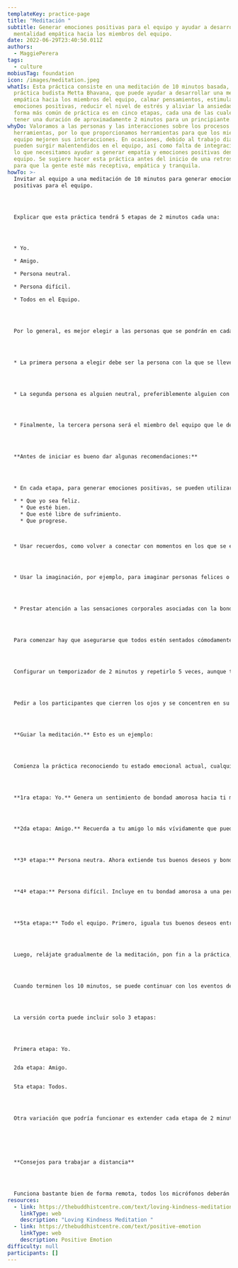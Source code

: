 ```yaml
---
templateKey: practice-page
title: "Meditación "
subtitle: Generar emociones positivas para el equipo y ayudar a desarrollar una
  mentalidad empática hacia los miembros del equipo.
date: 2022-06-29T23:40:50.011Z
authors:
  - MaggiePerera
tags:
  - culture
mobiusTag: foundation
icon: /images/meditation.jpeg
whatIs: Esta práctica consiste en una meditación de 10 minutos basada, en la
  práctica budista Metta Bhavana, que puede ayudar a desarrollar una mentalidad
  empática hacia los miembros del equipo, calmar pensamientos, estimular
  emociones positivas, reducir el nivel de estrés y aliviar la ansiedad. La
  forma más común de práctica es en cinco etapas, cada una de las cuales puede
  tener una duración de aproximadamente 2 minutos para un principiante.
whyDo: Valoramos a las personas y las interacciones sobre los procesos y
  herramientas, por lo que proporcionamos herramientas para que los miembros del
  equipo mejoren sus interacciones. En ocasiones, debido al trabajo diario,
  pueden surgir malentendidos en el equipo, así como falta de integración, por
  lo que necesitamos ayudar a generar empatía y emociones positivas dentro del
  equipo. Se sugiere hacer esta práctica antes del inicio de una retrospectiva,
  para que la gente esté más receptiva, empática y tranquila.
howTo: >-
  Invitar al equipo a una meditación de 10 minutos para generar emociones
  positivas para el equipo.




  Explicar que esta práctica tendrá 5 etapas de 2 minutos cada una:




  * Yo.

  * Amigo.

  * Persona neutral.

  * Persona difícil.

  * Todos en el Equipo.




  Por lo general, es mejor elegir a las personas que se pondrán en cada etapa antes de comenzar la meditación para no distraer la mente durante la práctica. Entonces, es necesario pedir a los participantes que elijan tres miembros del equipo en sus mentes:




  * La primera persona a elegir debe ser la persona con la que se lleve mejor del equipo. Puede ser alguien a quien consideren su amigo.




  * La segunda persona es alguien neutral, preferiblemente alguien con quien tenga algún contacto pero por quien no tenga sentimientos particulares de agrado o desagrado. Puede ser la persona con la que tenga menos contacto en el equipo.




  * Finalmente, la tercera persona será el miembro del equipo que le desagrade; alguien con quien puede haber tenido un problema o desacuerdo: alguien con quien puede ser difícil trabajar. También tenga en cuenta que desear el bien no implica necesariamente la aprobación de ninguno de los comportamientos específicos de la persona difícil.




  **Antes de iniciar es bueno dar algunas recomendaciones:**




  * En cada etapa, para generar emociones positivas, se pueden utilizar frases para enfocar la intención, como:

  * * Que yo sea feliz.
    * Que esté bien.
    * Que esté libre de sufrimiento.
    * Que progrese.



  * Usar recuerdos, como volver a conectar con momentos en los que se experimentó una actitud de bondad amorosa en el pasado.




  * Usar la imaginación, por ejemplo, para imaginar personas felices o bien o incluirlas en cálidos rayos de luz.




  * Prestar atención a las sensaciones corporales asociadas con la bondad amorosa, por ejemplo, apertura, calidez y relajación.




  Para comenzar hay que asegurarse que todos estén sentados cómodamente.




  Configurar un temporizador de 2 minutos y repetirlo 5 veces, aunque también se puede utilizar una aplicación de meditación (por ejemplo, Insight Timer; tiene un temporizador con campanas de meditación programables).




  Pedir a los participantes que cierren los ojos y se concentren en su respiración. Sugerir que inhalen y exhalen por  la nariz lentamente.




  **Guiar la meditación.** Esto es un ejemplo:




  Comienza la práctica reconociendo tu estado emocional actual, cualquiera que sea este. Luego, es útil buscar cualquier elemento de bondad, aprecio o buenos deseos y pensar en ellos con una visión que los ayude a mejorar.




  **1ra etapa: Yo.** Genera un sentimiento de bondad amorosa hacia ti mismo. Empieza por tomar conciencia de ti mismo y concentrarte en los sentimientos de paz, calma y tranquilidad. Luego, deja que estos crezcan en sentimientos de fuerza y ​​confianza y se desarrollen como amor dentro de tu corazón. Puedes usar una imagen, como una luz dorada que invade tu cuerpo, o una frase como "que esté bien, que sea feliz", que puede repetirse. Éstas son formas de estimular el sentimiento de bondad amorosa hacia ti mismo.




  **2da etapa: Amigo.** Recuerda a tu amigo lo más vívidamente que puedas y piensa en sus buenas cualidades. Siente tu conexión con tu amigo y tu amor por él / ella, y anímalos a crecer repitiendo "que esté bien"; que él / ella sea feliz. También puedes usar una visualización, como una luz brillante desde tu corazón hacia él / ella. Estas técnicas se puden usar en las dos etapas siguientes.




  **3ª etapa:** Persona neutra. Ahora extiende tus buenos deseos y bondad amorosa hacia una persona 'neutral', preferiblemente alguien con quien tengas algún contacto pero por quien no tengas sentimientos particulares de agrado o disgusto, puede ser alguien a quien no conoces bien pero enfocate en su entorno: "Que sea feliz, que esté bien".




  **4ª etapa:** Persona difícil. Incluye en tu bondad amorosa a una persona que no te agrada o con la que actualmente tienes dificultades: "Que él / ella sea feliz, que esté bien". Tratando de no dejarse atrapar por ningún sentimiento de odio, piensa en él / ella de manera positiva y envíale tus emociones positivas también.




  **5ta etapa:** Todo el equipo. Primero, iguala tus buenos deseos entre las cuatro personas hasta ahora: tu mismo, el amigo, la persona neutral y la persona difícil. A continuación, amplía gradualmente el buen deseo para incluir a todos los miembros del equipo. Imagina una sensación de oleadas de bondad amorosa que se extienden desde tu corazón hacia el equipo: que seamos felices, que estemos bien.




  Luego, relájate gradualmente de la meditación, pon fin a la práctica, abre los ojos lentamente.




  Cuando terminen los 10 minutos, se puede continuar con los eventos del sprint.




  La versión corta puede incluir solo 3 etapas:




  Primera etapa: Yo.


  2da etapa: Amigo.


  5ta etapa: Todos.




  Otra variación que podría funcionar es extender cada etapa de 2 minutos a 5 minutos, cuando ya se ha realizado con regularidad la práctica.






  **Consejos para trabajar a distancia**




  Funciona bastante bien de forma remota, todos los micrófonos deberán estar silenciados y se sugiere que los participantes estén en una habitación tranquila con la puerta cerrada.
resources:
  - link: https://thebuddhistcentre.com/text/loving-kindness-meditation
    linkType: web
    description: "Loving Kindness Meditation "
  - link: https://thebuddhistcentre.com/text/positive-emotion
    linkType: web
    description: Positive Emotion
difficulty: null
participants: []
---
```


